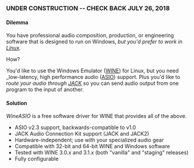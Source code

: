 ### UNDER CONSTRUCTION -- CHECK BACK JULY 26, 2018

#### Dilemma
You have professional audio composition, production, or engineering software that is designed to run on Windows, _but you'd prefer to work in [Linux](https://en.wikipedia.org/wiki/Linux)._

How?

You'd like to use the Windows Emulator ([WINE](https://www.winehq.org)) for Linux, but you need _low-latency, high performance audio ([ASIO](https://en.wikipedia.org/wiki/Audio_Stream_Input/Output)) support.  Plus you'd like to _route your audio through [JACK](http://jackaudio.org)_ so you can send audio output from one program to the input of another.

#### Solution
_WineASIO_ is a free software driver for WINE that provides all of the above.

* ASIO v2.3 support, backwards-compatible to v1.0
* JACK Audio Connection Kit support (JACK and JACK2)
* Hardware-independent; use with your specialized audio gear
* Compatible with 32-bit and 64-bit WINE and Windows software
* Tested with WINE 3.0.x and 3.1.x (both "vanilla" and "staging" releases)
* Fully configurable
